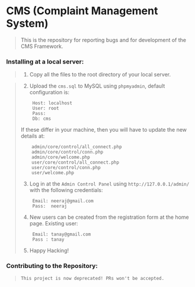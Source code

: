 CMS (Complaint Management System)
===

> This is the repository for reporting bugs and for development of the CMS Framework. 


### Installing at a local server:


> 1. Copy all the files to the root directory of your local server.

> 2. Upload the `cms.sql` to MySQL using `phpmyadmin`, default configuration is:
>          
>         Host: localhost
>         User: root
>         Pass: 
>         Db: cms
> If these differ in your machine, then you will have to update the new details at:
>          
>         admin/core/control/all_connect.php
>         admin/core/control/conn.php
>         admin/core/welcome.php
>         user/core/control/all_connect.php
>         user/core/control/conn.php
>         user/welcome.php
>
> 3. Log in at the `Admin Control Panel` using `http://127.0.0.1/admin/` with the following credentials:
>
>         Email: neeraj@gmail.com
>         Pass:  neeraj
>
> 4. New users can be created from the registration form at the home page. Existing user:
>
>         Email: tanay@gmail.com
>         Pass : tanay
>
> 5. Happy Hacking!


### Contributing to the Repository:

> `This project is now deprecated! PRs won't be accepted.`
